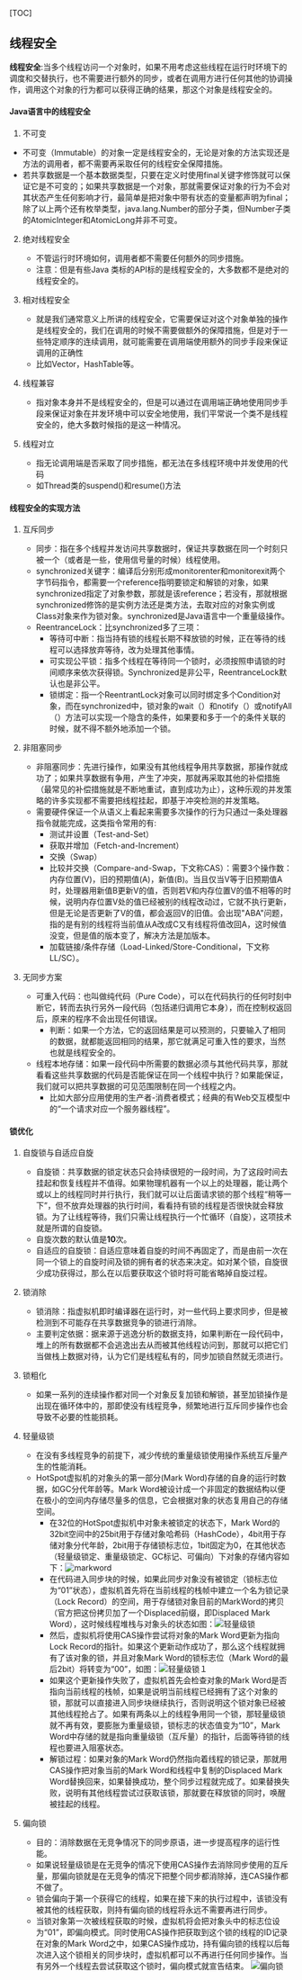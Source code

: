 [TOC]
## 线程安全
**线程安全**:当多个线程访问一个对象时，如果不用考虑这些线程在运行时环境下的调度和交替执行，也不需要进行额外的同步，或者在调用方进行任何其他的协调操作，调用这个对象的行为都可以获得正确的结果，那这个对象是线程安全的。

#### Java语言中的线程安全
1. 不可变
* 不可变（Immutable）的对象一定是线程安全的，无论是对象的方法实现还是方法的调用者，都不需要再采取任何的线程安全保障措施。
* 若共享数据是一个基本数据类型，只要在定义时使用final关键字修饰就可以保证它是不可变的；如果共享数据是一个对象，那就需要保证对象的行为不会对其状态产生任何影响才行，最简单是把对象中带有状态的变量都声明为final；除了以上两个还有枚举类型，java.lang.Number的部分子类，但Number子类的AtomicInteger和AtomicLong并非不可变。

2. 绝对线程安全
	* 不管运行时环境如何，调用者都不需要任何额外的同步措施。
	* 注意：但是有些Java 类标的API标的是线程安全的，大多数都不是绝对的线程安全的。

3. 相对线程安全
	* 就是我们通常意义上所讲的线程安全，它需要保证对这个对象单独的操作是线程安全的，我们在调用的时候不需要做额外的保障措施，但是对于一些特定顺序的连续调用，就可能需要在调用端使用额外的同步手段来保证调用的正确性
	* 比如Vector，HashTable等。
4. 线程兼容
	* 指对象本身并不是线程安全的，但是可以通过在调用端正确地使用同步手段来保证对象在并发环境中可以安全地使用，我们平常说一个类不是线程安全的，绝大多数时候指的是这一种情况。
5. 线程对立
	* 指无论调用端是否采取了同步措施，都无法在多线程环境中并发使用的代码
	* 如Thread类的suspend()和resume()方法

#### 线程安全的实现方法

1. 互斥同步
	* 同步：指在多个线程并发访问共享数据时，保证共享数据在同一个时刻只被一个（或者是一些，使用信号量的时候）线程使用。
	* synchronized关键字：编译后分别形成monitorenter和monitorexit两个字节码指令，都需要一个reference指明要锁定和解锁的对象，如果synchronized指定了对象参数，那就是该reference；若没有，那就根据synchronized修饰的是实例方法还是类方法，去取对应的对象实例或Class对象来作为锁对象。synchronized是Java语言中一个重量级操作。
	* ReentranceLock：比synchronized多了三项：
		* 等待可中断：指当持有锁的线程长期不释放锁的时候，正在等待的线程可以选择放弃等待，改为处理其他事情。
		* 可实现公平锁：指多个线程在等待同一个锁时，必须按照申请锁的时间顺序来依次获得锁。Synchronized是非公平，ReentranceLock默认也是非公平。
		* 锁绑定：指一个ReentrantLock对象可以同时绑定多个Condition对象，而在synchronized中，锁对象的wait（）和notify（）或notifyAll（）方法可以实现一个隐含的条件，如果要和多于一个的条件关联的时候，就不得不额外地添加一个锁。

2. 非阻塞同步
	* 非阻塞同步：先进行操作，如果没有其他线程争用共享数据，那操作就成功了；如果共享数据有争用，产生了冲突，那就再采取其他的补偿措施（最常见的补偿措施就是不断地重试，直到成功为止），这种乐观的并发策略的许多实现都不需要把线程挂起，即基于冲突检测的并发策略。
	* 需要硬件保证一个从语义上看起来需要多次操作的行为只通过一条处理器指令就能完成，这类指令常用的有:
		* 测试并设置（Test-and-Set）
		* 获取并增加（Fetch-and-Increment）
		* 交换（Swap）
		* 比较并交换（Compare-and-Swap，下文称CAS）：需要3个操作数：内存位置(V)，旧的预期值(A)，新值(B)。当且仅当V等于旧预期值A时，处理器用新值B更新V的值，否则若V和内存位置V的值不相等的时候，说明内存位置V处的值已经被别的线程改动过，它就不执行更新，但是无论是否更新了V的值，都会返回V的旧值。会出现"ABA"问题，指的是有别的线程将当前值从A改成C又有线程将值改回A，这时候值没变，但是值的版本变了，解决方法是加版本。
		* 加载链接/条件存储（Load-Linked/Store-Conditional，下文称LL/SC）。

3. 无同步方案
	* 可重入代码：也叫做纯代码（Pure Code），可以在代码执行的任何时刻中断它，转而去执行另外一段代码（包括递归调用它本身），而在控制权返回后，原来的程序不会出现任何错误。
		* 判断：如果一个方法，它的返回结果是可以预测的，只要输入了相同的数据，就都能返回相同的结果，那它就满足可重入性的要求，当然也就是线程安全的。
	* 线程本地存储：如果一段代码中所需要的数据必须与其他代码共享，那就看看这些共享数据的代码是否能保证在同一个线程中执行？如果能保证，我们就可以把共享数据的可见范围限制在同一个线程之内。
		* 比如大部分应用使用的生产者-消费者模式；经典的有Web交互模型中的“一个请求对应一个服务器线程”。

#### 锁优化
1. 自旋锁与自适应自旋
	* 自旋锁：共享数据的锁定状态只会持续很短的一段时间，为了这段时间去挂起和恢复线程并不值得。如果物理机器有一个以上的处理器，能让两个或以上的线程同时并行执行，我们就可以让后面请求锁的那个线程“稍等一下”，但不放弃处理器的执行时间，看看持有锁的线程是否很快就会释放锁。为了让线程等待，我们只需让线程执行一个忙循环（自旋），这项技术就是所谓的自旋锁。
	* 自旋次数的默认值是**10**次。
	* 自适应的自旋锁：自适应意味着自旋的时间不再固定了，而是由前一次在同一个锁上的自旋时间及锁的拥有者的状态来决定。如对某个锁，自旋很少成功获得过，那么在以后要获取这个锁时将可能省略掉自旋过程。

2. 锁消除
	* 锁消除：指虚拟机即时编译器在运行时，对一些代码上要求同步，但是被检测到不可能存在共享数据竞争的锁进行消除。
	* 主要判定依据：据来源于逃逸分析的数据支持，如果判断在一段代码中，堆上的所有数据都不会逃逸出去从而被其他线程访问到，那就可以把它们当做栈上数据对待，认为它们是线程私有的，同步加锁自然就无须进行。

3. 锁粗化
	* 如果一系列的连续操作都对同一个对象反复加锁和解锁，甚至加锁操作是出现在循环体中的，那即使没有线程竞争，频繁地进行互斥同步操作也会导致不必要的性能损耗。

4. 轻量级锁
	* 在没有多线程竞争的前提下，减少传统的重量级锁使用操作系统互斥量产生的性能消耗。 
	* HotSpot虚拟机的对象头的第一部分(Mark Word)存储的自身的运行时数据，如GC分代年龄等。Mark Word被设计成一个非固定的数据结构以便在极小的空间内存储尽量多的信息，它会根据对象的状态复用自己的存储空间。
		* 在32位的HotSpot虚拟机中对象未被锁定的状态下，Mark Word的32bit空间中的25bit用于存储对象哈希码（HashCode），4bit用于存储对象分代年龄，2bit用于存储锁标志位，1bit固定为0，在其他状态（轻量级锁定、重量级锁定、GC标记、可偏向）下对象的存储内容如下：![markword](https://github.com/CoderAssassin/markdownImg/blob/master/JavaVM/MarkWord.png?raw=true)
		* 在代码进入同步块的时候，如果此同步对象没有被锁定（锁标志位为“01”状态），虚拟机首先将在当前线程的栈帧中建立一个名为锁记录（Lock Record）的空间，用于存储锁对象目前的MarkWord的拷贝（官方把这份拷贝加了一个Displaced前缀，即Displaced Mark Word），这时候线程堆栈与对象头的状态如图：![轻量级锁](https://github.com/CoderAssassin/markdownImg/blob/master/JavaVM/light_lock1.png?raw=true)
		* 然后，虚拟机将使用CAS操作尝试将对象的Mark Word更新为指向Lock Record的指针。如果这个更新动作成功了，那么这个线程就拥有了该对象的锁，并且对象Mark Word的锁标志位（Mark Word的最后2bit）将转变为“00”，如图：![轻量级锁１](https://github.com/CoderAssassin/markdownImg/blob/master/JavaVM/light_lock2.png?raw=true)
		* 如果这个更新操作失败了，虚拟机首先会检查对象的Mark Word是否指向当前线程的栈帧，如果是说明当前线程已经拥有了这个对象的锁，那就可以直接进入同步块继续执行，否则说明这个锁对象已经被其他线程抢占了。如果有两条以上的线程争用同一个锁，那轻量级锁就不再有效，要膨胀为重量级锁，锁标志的状态值变为“10”，Mark Word中存储的就是指向重量级锁（互斥量）的指针，后面等待锁的线程也要进入阻塞状态。
		* 解锁过程：如果对象的Mark Word仍然指向着线程的锁记录，那就用CAS操作把对象当前的Mark Word和线程中复制的Displaced Mark Word替换回来，如果替换成功，整个同步过程就完成了。如果替换失败，说明有其他线程尝试过获取该锁，那就要在释放锁的同时，唤醒被挂起的线程。

5. 偏向锁
	* 目的：消除数据在无竞争情况下的同步原语，进一步提高程序的运行性能。
	* 如果说轻量级锁是在无竞争的情况下使用CAS操作去消除同步使用的互斥量，那偏向锁就是在无竞争的情况下把整个同步都消除掉，连CAS操作都不做了。
	* 锁会偏向于第一个获得它的线程，如果在接下来的执行过程中，该锁没有被其他的线程获取，则持有偏向锁的线程将永远不需要再进行同步。
	* 当锁对象第一次被线程获取的时候，虚拟机将会把对象头中的标志位设为“01”，即偏向模式。同时使用CAS操作把获取到这个锁的线程的ID记录在对象的Mark Word之中，如果CAS操作成功，持有偏向锁的线程以后每次进入这个锁相关的同步块时，虚拟机都可以不再进行任何同步操作。当有另外一个线程去尝试获取这个锁时，偏向模式就宣告结束。
![偏向锁](https://github.com/CoderAssassin/markdownImg/blob/master/JavaVM/pianxiangsuo.png?raw=true)
